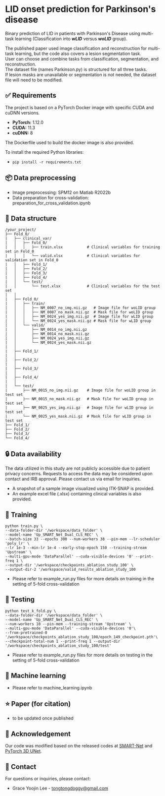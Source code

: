 # LID onset prediction for Parkinson's disease
Binary prediction of LID in patients with Parkinson's Disease using multi-task learning
(Classification into ***wLID*** versus ***woLID*** group).

The published paper used image classification and reconstruction for multi-task learning, but the code also covers a lesion segmentation task.  
User can choose and combine tasks from classification, segmentation, and reconstruction.  
The dataset file (names Parkinson.py) is structured for all three tasks.  
If lesion masks are unavailable or segmentation is not needed, the dataset file will need to be modified.

## ✅ Requirements
The project is based on a PyTorch Docker image with specific CUDA and cuDNN versions.

- **PyTorch:** 1.12.0  
- **CUDA:** 11.3  
- **cuDNN:** 8

The Dockerfile used to build the docker image is also provided.

To install the required Python libraries:  
- ```pip install -r requirements.txt```

## 📦 Data preprocessing
- Image preprocessing: SPM12 on Matlab R2022b  
- Data preparation for cross-validation: preparation_for_cross_validation.ipynb

## 📂 Data structure
    /your_project/
    ├── Fold_0/
    |   ├── clinical_var/
    |   │   ├── Fold_0/
    |   │   │   ├── train.xlsx           # Clinical variables for training set in Fold_0
    |   │   │   └── valid.xlsx           # Clinical variables for validation set in Fold_0
    |   │   ├── Fold_1/
    |   │   ├── Fold_2/
    |   │   ├── Fold_3/
    |   │   ├── Fold_4/
    |   │   └── test/
    |   │       └── test.xlsx            # Clinical variables for the test set
    |   │
    |   ├── Fold_0/
    |   │   ├── train/
    |   │   │   ├── NM_0007_no_img.nii.gz   # Image file for woLID group
    |   │   │   ├── NM_0007_no_mask.nii.gz  # Mask file for woLID group
    |   │   │   ├── NM_0024_yes_img.nii.gz  # Image file for wLID group
    |   │   │   └── NM_0024_yes_mask.nii.gz # Mask file for wLID group
    |   │   └── valid/
    |   │       ├── NM_0014_no_img.nii.gz
    |   │       ├── NM_0014_no_mask.nii.gz
    |   │       ├── NM_0024_yes_img.nii.gz
    |   │       └── NM_0024_yes_mask.nii.gz
    |   │
    |   ├── Fold_1/
    |   │
    |   ├── Fold_2/
    |   │
    |   ├── Fold_3/
    |   │
    |   ├── Fold_4/
    |   │
    |   └── test/
    |       ├── NM_0015_no_img.nii.gz    # Image file for woLID group in test set
    |       ├── NM_0015_no_mask.nii.gz   # Mask file for woLID group in test set
    |       ├── NM_0025_yes_img.nii.gz   # Image file for wLID group in test set
    |       └── NM_0025_yes_mask.nii.gz  # Mask file for wLID group in test set
    ├── Fold_1/
    ├── Fold_2/
    ├── Fold_3/
    └── Fold_4/



## 🔒 Data availability
The data utilized in this study are not publicly accessible due to patient privacy concerns. 
Requests to access the data may be considered upon contact and IRB approval. Please contact us via email for inquiries.

- A snapshot of a sample image visualized using ITK-SNAP is provided.  
- An example excel file (.xlsx) containing clinical variables is also provided.  

## 🚀 Training
    python train.py \
    --data-folder-dir '/workspace/data_folder' \
    --model-name 'Up_SMART_Net_Dual_CLS_REC' \
    --batch-size 33 --epochs 300 --num-workers 38 --pin-mem --lr-scheduler 'poly_lr' \
    --lr 1e-3 --min-lr 1e-4 --early-stop-epoch 150 --training-stream 'Upstream' \
    --multi-gpu-mode 'DataParallel' --cuda-visible-devices '0' --print-freq 1 \
    --output-dir '/workspace/checkpoints_ablation_study_100' \
    --output-dir-2 '/workspace/valid_results_ablation_study_100
- Please refer to example_run.py files for more details on training in the setting of 5-fold cross-validation

## 🧪 Testing
    python test_k_fold.py \
    --data-folder-dir '/workspace/data_folder' \
    --model-name 'Up_SMART_Net_Dual_CLS_REC' \ 
    --num-workers 10 --pin-mem --training-stream 'Upstream' \
    --multi-gpu-mode 'DataParallel' --cuda-visible-devices '0'\
    --from-pretrained-0 '/workspace/checkpoints_ablation_study_100/epoch_149_checkpoint.pth'\
    --checkpoint-total-num 1 --print-freq 1 --output-dir '/workspace/checkpoints_ablation_study_100/test'
- Please refer to example_run.py files for more details on testing in the setting of 5-fold cross-validation

## 🤖 Machine learning
- Please refer to machine_learning.ipynb

## ⭐ Paper (for citation)
- to be updated once published

## 🙏 Acknowledgement
Our code was modified based on the released codes at [SMART-Net](https://github.com/mi2rl/SMART-Net) and [PyTorch 3D UNet](https://github.com/wolny/pytorch-3dunet).

## 📧 Contact
For questions or inquiries, please contact:
- Grace Yoojin Lee - tongtongdoggy@gmail.com

